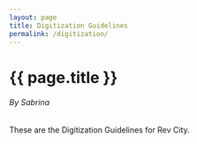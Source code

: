 ```yaml
---
layout: page
title: Digitization Guidelines
permalink: /digitization/
---
```


# {{ page.title }}
###### By Sabrina

These are the Digitization Guidelines for Rev City.
